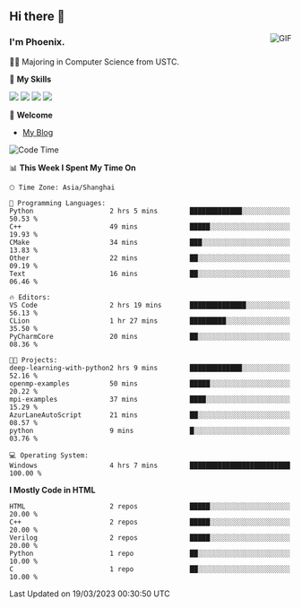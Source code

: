 ## Hi there 👋
<img align="right" alt="GIF" src="https://raw.githubusercontent.com/JoeyBling/JoeyBling/master/pic/pusheencode.gif" />

### I'm Phoenix.

👨‍🎓 Majoring in Computer Science from USTC.

🌟 **My Skills**

![](https://img.shields.io/badge/-Python-3e74a2?style=flat-square&logo=Python&logoColor=fff)
![](https://img.shields.io/badge/-C++-9f62a5?style=flat&logo=cplusplus&logoColor=white)
![](https://img.shields.io/badge/-Linux-185886?style=flat-square&logo=Linux&logoColor=fff)
![](https://img.shields.io/badge/-Rust-ff4136?style=flat-square&logo=Rust&logoColor=fff)

💬 **Welcome**

- [My Blog](https://ysy-phoenix.github.io/)

<!--START_SECTION:waka-->
![Code Time](http://img.shields.io/badge/Code%20Time-4%20hrs%2022%20mins-blue)

📊 **This Week I Spent My Time On** 

```text
🕑︎ Time Zone: Asia/Shanghai

💬 Programming Languages: 
Python                   2 hrs 5 mins        █████████████░░░░░░░░░░░░   50.53 % 
C++                      49 mins             █████░░░░░░░░░░░░░░░░░░░░   19.93 % 
CMake                    34 mins             ███░░░░░░░░░░░░░░░░░░░░░░   13.83 % 
Other                    22 mins             ██░░░░░░░░░░░░░░░░░░░░░░░   09.19 % 
Text                     16 mins             ██░░░░░░░░░░░░░░░░░░░░░░░   06.46 % 

🔥 Editors: 
VS Code                  2 hrs 19 mins       ██████████████░░░░░░░░░░░   56.13 % 
CLion                    1 hr 27 mins        █████████░░░░░░░░░░░░░░░░   35.50 % 
PyCharmCore              20 mins             ██░░░░░░░░░░░░░░░░░░░░░░░   08.36 % 

🐱‍💻 Projects: 
deep-learning-with-python2 hrs 9 mins        █████████████░░░░░░░░░░░░   52.16 % 
openmp-examples          50 mins             █████░░░░░░░░░░░░░░░░░░░░   20.22 % 
mpi-examples             37 mins             ████░░░░░░░░░░░░░░░░░░░░░   15.29 % 
AzurLaneAutoScript       21 mins             ██░░░░░░░░░░░░░░░░░░░░░░░   08.57 % 
python                   9 mins              █░░░░░░░░░░░░░░░░░░░░░░░░   03.76 % 

💻 Operating System: 
Windows                  4 hrs 7 mins        █████████████████████████   100.00 % 
```

**I Mostly Code in HTML** 

```text
HTML                     2 repos             █████░░░░░░░░░░░░░░░░░░░░   20.00 % 
C++                      2 repos             █████░░░░░░░░░░░░░░░░░░░░   20.00 % 
Verilog                  2 repos             █████░░░░░░░░░░░░░░░░░░░░   20.00 % 
Python                   1 repo              ██░░░░░░░░░░░░░░░░░░░░░░░   10.00 % 
C                        1 repo              ██░░░░░░░░░░░░░░░░░░░░░░░   10.00 % 
```




 Last Updated on 19/03/2023 00:30:50 UTC
<!--END_SECTION:waka-->

<!--
**ysy-phoenix/ysy-phoenix** is a ✨ _special_ ✨ repository because its `README.md` (this file) appears on your GitHub profile.

Here are some ideas to get you started:

- 🔭 I’m currently working on ...
- 🌱 I’m currently learning ...
- 👯 I’m looking to collaborate on ...
- 🤔 I’m looking for help with ...
- 💬 Ask me about ...
- 📫 How to reach me: ...
- 😄 Pronouns: ...
- ⚡ Fun fact: ...
-->
